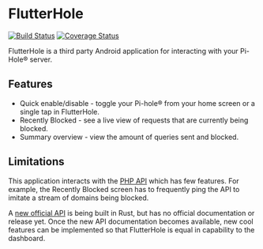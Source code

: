 # FlutterHole

[![Build Status](https://travis-ci.org/sterrenburg/flutterhole.svg?branch=master)](https://travis-ci.org/sterrenburg/flutterhole)
[![Coverage Status](https://coveralls.io/repos/github/sterrenburg/flutterhole/badge.svg?branch=master)](https://coveralls.io/github/sterrenburg/flutterhole?branch=master)

FlutterHole is a third party Android application for interacting with your Pi-Hole® server.

## Features
- Quick enable/disable - toggle your Pi-hole® from your home screen or a single tap in FlutterHole.
- Recently Blocked - see a live view of requests that are currently being blocked.
- Summary overview - view the amount of queries sent and blocked.

##   Limitations
This application interacts with the [PHP API](https://discourse.pi-hole.net/t/pi-hole-api/1863) which has few features. For example, the Recently Blocked screen has to frequently ping the API to imitate a stream of domains being blocked.

A [new official API](https://github.com/pi-hole/api) is being built in Rust, but has no official documentation or release yet. Once the new API documentation becomes available, new cool features can be implemented so that FlutterHole is equal in capability to the dashboard.